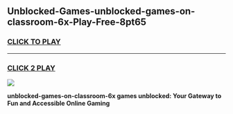 
## Unblocked-Games-unblocked-games-on-classroom-6x-Play-Free-8pt65
<h3>
<a href="https://premium76.site?title=unblocked-games-on-classroom-6x&ref=19M">CLICK TO PLAY</a></h3>
<hr>

<h3>
<a href="https://premium76.site?title=unblocked-games-on-classroom-6x&ref=19M">CLICK 2 PLAY</a>
  
</h3>

<a href="https://premium76.site?title=unblocked-games-on-classroom-6x&ref=19M"><img src="https://clearcache.store/games.png"></a>


**unblocked-games-on-classroom-6x games unblocked: Your Gateway to Fun and Accessible Online Gaming**
